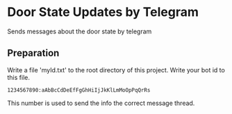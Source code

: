 # Door State Updates by Telegram
Sends messages about the door state by telegram

## Preparation
Write a file 'myId.txt' to the root directory of this project. Write your bot id to this file.

    1234567890:aAbBcCdDeEfFgGhHiIjJkKlLmMoOpPqQrRs

This number is used to send the info the correct message thread.

